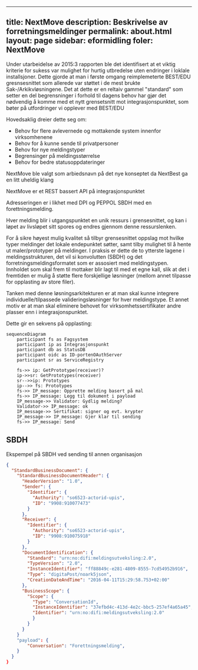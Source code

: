 
---
title: NextMove
description: Beskrivelse av forretningsmeldinger
permalink: about.html
layout: page
sidebar: eformidling
foler: NextMove
---

Under utarbeidelse av 2015:3 rapporten ble det identifisert at et viktig kriterie for sukess var mulighet for hurtig utbredelse uten endringer i loklale installsjoner. Dette gjorde at man i første omgang reimplemeterte BEST/EDU gresnsesnittet som allerede var støttet i de mest brukte Sak-/Arkikvløsningene. 
Det at dette er en reltaiv gammel "standard" som setter en del begrensninger i forhold til dagens behov har gjør det nødvendig å komme med et nytt grensetsnitt mot integrasjonspunktet, som bøter på utfordringer vi opplever med BEST/EDU

Hovedsaklig dreier dette seg om:
- Behov for flere avlevernede og mottakende system innenfor virksomhenene
- Behov for å kunne sende til privatpersoner
- Behov for nye meldingstyper
- Begrensinger på meldingsstørrelse
- Behov for bedre statusoppdateringer

NextMove ble valgt som arbiedsnavn på det nye konseptet da NextBest ga en litt uheldig klang 

NextMove er et REST bassert API på integrasjonspunktet

Adresseringen er i likhet med DPI og PEPPOL SBDH med en forettningsmelding.

Hver melding blir i utgangspunktet en unik ressurs i grensesnittet, og kan i løpet av livsløpet sitt spores og endres gjennom denne ressurslenken. 

For å sikre høyest mulig kvalitet så tilbyr grensesnittet oppslag mot hvilke typer meldinger det lokale endepunktet søtter, samt tilby mulighet til å hente ut maler/prototyper på meldinger. I praksis er dette de to ytterste lagene i meldingsstrukturen, det vil si konvolutten (SBDH) og det forretningsmeldingsformatet som er assosiert med meldingstypen. Innholdet som skal frem til mottaker blir lagt til med et egne kall, slik at det i fremtiden er mulig å støtte flere forskjellige løsninger (mellom annet tilpasse for opplasting av store filer).

Tanken med denne løsningsarkitekturen er at man skal kunne integrere individuelle/tilpassede valideringsløsninger for hver meldingstype. Et annet motiv er at man skal eliminere behovet for virksomhetssertifikater andre plasser enn i integrasjonspunktet.






Dette gir en sekvens på opplasting:

```mermaid
sequenceDiagram
    participant fs as Fagsystem
    participant ip as Integrasjonspunkt 
    participant db as StatusDB
    participant oidc as ID-portenOAuthServer
    participant sr as ServiceRegistry

    fs->> ip: GetPrototype(receiver)?
    ip->>sr: GetPrototypes(receiver)
    sr-->>ip: Prototypes
    ip-->> fs: Prototypes 
    fs->> IP_message: Opprette melding basert på mal
    fs->> IP_message: Legg til dokument i payload
    IP_message->> Validator: Gydlig melding?
    Validator->> IP_message: ok
    IP_message->> Sertifikat: signer og evt. krypter
    IP_message->> IP_message: Gjer klar til sending
    fs->> IP_message: Send
```

## SBDH 

Ekspempel på SBDH ved sending til annen organisasjon

```json
{
  "StandardBusinessDocument": {
    "StandardBusinessDocumentHeader": {
      "HeaderVersion": "1.0",
      "Sender": {
        "Identifier": {
          "Authority": "so6523-actorid-upis",
          "ID": "9908:910077473"
        }
      },
      "Receiver": {
        "Identifier": {
          "Authority": "so6523-actorid-upis",
          "ID": "9908:910075918"
        }
      },
      "DocumentIdentification": {
        "Standard": "urn:no:difi:meldingsutveksling:2.0",
        "TypeVersion": "2.0",
        "InstanceIdentifier": "ff88849c-e281-4809-8555-7cd54952b916",
        "Type": "digitaPost/noark5json", 
        "CreationDateAndTime": "2016-04-11T15:29:58.753+02:00"
      },
      "BusinessScope": {
        "Scope": {
          "Type": "ConversationId",
          "InstanceIdentifier": "37efbd4c-413d-4e2c-bbc5-257ef4a65a45",
          "Identifier": "urn:no:difi:meldingsutveksling:2.0"          
          }
        }
      }
    }
    "payload": {
        "Conversation": "Forettningsmelding",
    }
  }
}